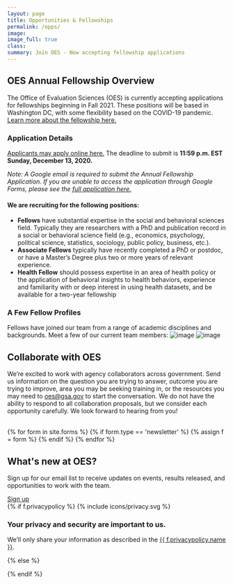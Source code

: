 ```yaml
---
layout: page
title: Opportunities & Fellowships
permalink: /opps/
image:
image_full: true
class:
summary: Join OES - Now accepting fellowship applications
---
```


## OES Annual Fellowship Overview
The Office of Evaluation Sciences (OES) is currently accepting applications for fellowships beginning in Fall 2021. These positions will be based in Washington DC, with some flexibility based on the COVID-19 pandemic. <a href="https://oes.gsa.gov/assets/files/GSA_OES_SolicitationFY21.pdf">Learn more about the fellowship here.</a> 
 
### Application Details
<a href="https://docs.google.com/forms/d/e/1FAIpQLSeObbq68t0gzt14_zRdFH83lvm9ll0wjN9GPnchxuV6ks-kfA/viewform">Applicants may apply online here.</a> The deadline to submit is **11:59 p.m. EST Sunday, December 13, 2020.**

*Note: A Google email is required to submit the Annual Fellowship Application. If you are unable to access the application through Google Forms, please see the <a href="https://oes.gsa.gov/assets/files/oes-fy21-fellowship-application.pdf">full application here.</a>* 

#### We are recruiting for the following positions:
- **Fellows** have substantial expertise in the social and behavioral sciences field. Typically they are researchers with a PhD and publication record in a social or behavioral science field (e.g., economics, psychology, political science, statistics, sociology, public policy, business, etc.).
- **Associate Fellows** typically have recently completed a PhD or postdoc, or have a Master’s Degree plus two or more years of relevant experience.
- **Health Fellow** should possess expertise in an area of health policy or the application of behavioral insights to health behaviors, experience and familiarity with or deep interest in using health datasets, and be available for a two-year fellowship

### A Few Fellow Profiles 
Fellows have joined our team from a range of academic disciplines and backgrounds. Meet a few of our current team members:
![image]({{site.baseurl}}/assets/img/fellows-1.jpg)
![image]({{site.baseurl}}/assets/img/fellows-2.jpg)

## Collaborate with OES

We’re excited to work with agency collaborators across government. Send us information on the question you are trying to answer, outcome you are trying to improve, area you may be seeking training in, or the resources you may need to <a href="mailto:oes@gsa.gov?subject=Partnering with OES: Project Idea">oes@gsa.gov</a> to start the conversation. We do not have the ability to respond to all collaboration proposals, but we consider each opportunity carefully. We look forward to hearing from you!

<br>
<div class="banner contact">
  <div class="grid-container">
  {% for form in site.forms %}
    {% if form.type == 'newsletter' %}
      {% assign f = form %}
    {% endif %}
  {% endfor %}
    <div class="grid-row">
      <div class="grid-col-8 contact-form">
          <h2 id="whats-new-at-oes">What's new at OES?</h2>
          <p>Sign up for our email list to receive updates on events, results released, and opportunities to work with the team.</p>      
          <a class="usa-button usa-button-marginless" href="https://goo.gl/forms/VgSGvpAZZn61oxy62">Sign up</a>
      </div>
      <div class="grid-col-4 privacy-policy">
        {% if f.privacypolicy %}
          {% include icons/privacy.svg %}
          <h3 class="h4">Your privacy and security are important to us.</h3>
          <p class="font-small">We’ll only share your information as described in the <a href="http://www.gsa.gov/portal/content/116609">{{ f.privacypolicy.name }}</a>.</p>
        {% else %}
          <p></p>
        {% endif %}
      </div>
    </div>
  </div>
</div>

